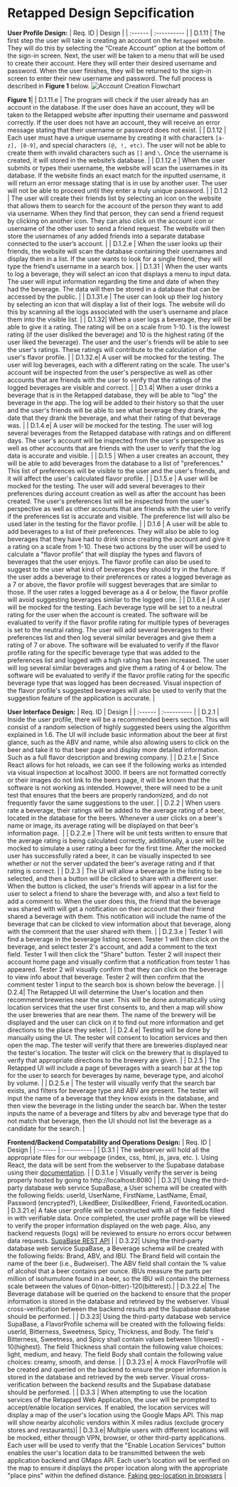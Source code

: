 # Retapped Design Sepcification

**User Profile Design:**
| Req. ID | Design |
| :------ | :---------- |
| D.1.11 | The first step the user will take is creating an account on the `Retapped` website. They will do this by selecting the “Create Account” option at the bottom of the sign-in screen. Next, the user will be taken to a menu that will be used to create their account. Here they will enter their desired username and password. When the user finishes, they will be returned to the sign-in screen to enter their new username and password. The full process is described in **Figure 1** below. ![Account Creation Flowchart](https://github.com/beertracker/Retapped/blob/requirementsTesting/Deliverable/Account%20creation%20flowchart.png) <p>**Figure 1**|
| D.1.11.e | The program will check if the user already has an account in the database. If the user does have an account, they will be taken to the Retapped website after inputting their username and password correctly. If the user does not have an account, they will receive an error message stating that their username or password does not exist. |
| D.1.12 | Each user must have a unique username by creating it with characters `[a-z], [0-9]`, and special characters `(@, !, etc)`. The user will not be able to create them with invalid characters such as `[]` and `\`. Once the username is created, it will stored in the website’s database. |
| D.1.12.e | When the user submits or types their username, the website will scan the usernames in its database. If the website finds an exact match for the inputted username, it will return an error message stating that is in use by another user. The user will not be able to proceed until they enter a truly unique password. |
| D.1.2 | The user will create their friends list by selecting an icon on the website that allows them to search for the account of the person they want to add via username. When they find that person, they can send a friend request by clicking on another icon. They can also click on the account icon or username of the other user to send a friend request. The website will then store the usernames of any added friends into a separate database connected to the user’s account. |
| D.1.2.e | When the user looks up their friends, the website will scan the database containing their usernames and display them in a list. If the user wants to look for a single friend, they will type the friend’s username in a search box. |
| D.1.31 | When the user wants to log a beverage, they will select an icon that displays a menu to input data. The user will input information regarding the time and date of when they had the beverage. The data will then be stored in a database that can be accessed by the public. |
| D.1.31.e | The user can look up their log history by selecting an icon that will display a list of their logs. The website will do this by scanning all the logs associated with the user’s username and place them into the visible list. |
| D.1.32| When a user logs a beverage, they will be able to give it a rating. The rating will be on a scale from 1-10. 1 is the lowest rating (if the user disliked the beverage) and 10 is the highest rating (if the user liked the beverage). The user and the user's friends will be able to see the user's ratings. These ratings will contribute to the calculation of the user's flavor profile. |
| D.1.32.e| A user will be mocked for the testing. The user will log beverages, each with a different rating on the scale. The user's account will be inspected from the user's perspective as well as other accounts that are friends with the user to verify that the ratings of the logged beverages are visible and correct. |
| D.1.4| When a user drinks a beverage that is in the Retapped database, they will be able to "log" the beverage in the app. The log will be added to their history so that the user and the user's friends will be able to see what beverage they drank, the date that they drank the beverage, and what their rating of that beverage was. |
| D.1.4.e| A user will be mocked for the testing. The user will log several beverages from the Retapped database with ratings and on different days. The user's account will be inspected from the user's perspective as well as other accounts that are friends with the user to verify that the log data is accurate and visible. |
| D.1.5 | When a user creates an account, they will be able to add beverages from the database to a list of "preferences." This list of preferences will be visible to the user and the user's friends, and it will affect the user's calculated flavor profile. |
| D.1.5.e | A user will be mocked for the testing. The user will add several beverages to their preferences during account creation as well as after the account has been created. The user's preferences list will be inspected from the user's perspective as well as other accounts that are friends with the user to verify if the preferences list is accurate and visible. The preference list will also be used later in the testing for the flavor profile. |
| D.1.6 | A user will be able to add beverages to a list of their preferences. They will also be able to log beverages that they have had to drink since creating the account and give it a rating on a scale from 1-10. These two actions by the user will be used to calculate a "flavor profile" that will display the types and flavors of beverages that the user enjoys. The flavor profile can also be used to suggest to the user what kind of beverages they should try in the future. If the user adds a beverage to their preferences or rates a logged beverage as a 7 or above, the flavor profile will suggest beverages that are similar to those. If the user rates a logged beverage as a 4 or below, the flavor profile will avoid suggesting beverages similar to the logged one. |
| D.1.6.e | A user will be mocked for the testing. Each beverage type will be set to a neutral rating for the user when the account is created. The software will be evaluated to verify if the flavor profile rating for multiple types of beverages is set to the neutral rating. The user will add several beverages to their preferences list and then log several similar beverages and give them a rating of 7 or above. The software will be evaluated to verify if the flavor profile rating for the specific beverage type that was added to the preferences list and logged with a high rating has been increased. The user will log several similar beverages and give them a rating of 4 or below. The software will be evaluated to verify if the flavor profile rating for the specific beverage type that was logged has been decreased. Visual inspection of the flavor profile's suggested beverages will also be used to verify that the suggestion feature of the application is accurate. |

**User Interface Design:**
| Req. ID | Design |
| :------ | :---------- |
| D.2.1 | Inside the user profile, there will be a recommended beers section. This will consist of a random selection of highly suggested beers using the algorithm explained in 1.6. The UI will include basic information about the beer at first glance, such as the ABV and name, while also allowing users to click on the beer and take it to that beer page and display more detailed information. Such as a full flavor description and brewing company. |
| D.2.1.e | Since React allows for hot reloads, we can see if the following works as intended via visual inspection at localhost 3000. If beers are not formatted correctly or their images do not link to the beers page, it will be known that the software is not working as intended. However, there will need to be a unit test that ensures that the beers are properly randomized, and do not frequently favor the same suggestions to the user. |
| D.2.2 | When users rate a beverage, their ratings will be added to the average rating of a beer, located in the database for the beers. Whenever a user clicks on a beer's name or image, its average rating will be displayed on that beer's information page.  |
| D.2.2.e | There will be unit tests written to ensure that the average rating is being calculated correctly, additionally, a user will be mocked to simulate a user rating a beer for the first time. After the mocked user has successfully rated a beer, it can be visually inspected to see whether or not the server updated the beer's average rating and if that rating is correct. |
| D.2.3 | The UI will allow a beverage in the listing to be selected, and then a button will be clicked to share with a different user. When the button is clicked, the user's friends will appear in a list for the user to select a friend to share the beverage with, and also a text field to add a comment to. When the user does this, the friend that the beverage was shared with will get a notification on their account that their friend shared a beverage with them. This notification will include the name of the beverage that can be clicked to view information about that beverage, along with the comment that the user shared with them. |
| D.2.3.e | Tester 1 will find a beverage in the beverage listing screen. Tester 1 will then click on the beverage, and select tester 2's account, and add a comment to the text field. Tester 1 will then click the "Share" button. Tester 2 will inspect their account home page and visually confirm that a notification from tester 1 has appeared. Tester 2 will visually confirm that they can click on the beverage to view info about that beverage. Tester 2 will then confirm that the comment tester 1 input to the search box is shown below the beverage. |
| D.2.4| The Retapped UI will determine the User's location and then recommend breweries near the user. This will be done automatically using location services that the user first consents to, and then a map will show the user breweries that are near them. The name of the brewery will be displayed and the user can click on it to find out more information and get directions to the place they select. |
| D.2.4.e| Testing will be done by manually using the UI. The tester will consent to location services and then open the map. The tester will verify that there are breweries displayed near the tester's location. The tester will click on the brewery that is displayed to verify that appropriate directions to the brewery are given. |
| D.2.5 | The Retapped UI will include a page of beverages with a search bar at the top for the user to search for beverages by name, beverage type, and alcohol by volume. |
| D.2.5.e | The tester will visually verify that the search bar exists, and filters for beverage type and ABV are present. The tester will input the name of a beverage that they know exists in the database, and then view the beverage in the listing under the search bar. When the tester inputs the name of a beverage and filters by abv and beverage type that do not match that beverage, then the UI should not list the beverage as a candidate for the search. |

**Frontend/Backend Compatability and Operations Design:**
| Req. ID | Design |
| :------ | :---------- |
| D.3.1 | The webserver will hold all the appropriate files for our webpage (index, css, html, js, java, etc. ). Using React, the data will be sent from the webserver to the Supabase database using their [documentation](https://supabase.com/docs/guides/getting-started/quickstarts/reactjs). |
| D.3.1.e | Visually verify the server is being properly hosted by going to http://localhost:8080 |
| D.3.21| Using the third-party database web service SupaBase, a User schema will be created with the following fields: userId, UserName, FirstName, LastName, Email, Password (encrypted?), LikedBeer, DislikedBeer, Friend, FavoritedLocation.
| D.3.21.e| A fake user profile will be constructed with all of the fields filled in with verifiable data. Once completed, the user profile page will be viewed to verify the proper information displayed on the web page. Also, any backend requests (logs) will be reviewed to ensure no errors occur between data requests. [SupaBase REST API](https://supabase.com/docs/guides/api/) |
| D.3.22| Using the third-party database web service SupaBase, a Beverage schema will be created with the following fields: Brand, ABV, and IBU. The Brand field will contain the name of the beer (i.e., Budweiser). The ABV field shall contain the % value of alcohol that a beer contains per ounce. IBUs measure the parts per million of isohumulone found in a beer, so the IBU will contain the bitterness scale between the values of 0(non-bitter)-120(bitterest).|
| D.3.22.e| The Beverage database will be queried on the backend to ensure that the proper information is stored in the database and retrieved by the webserver. Visual cross-verification between the backend results and the Supabase database should be performed. |
| D.3.23| Using the third-party database web service SupaBase, a FlavorProfile schema will be created with the following fields: userId, Bitterness, Sweetness, Spicy, Thickness, and Body. The field's Bitterness, Sweetness, and Spicy shall contain values between 1(lowest) - 10(highest). The field Thickness shall contain the following value choices: light, medium, and heavy. The field Body shall contain the following value choices: creamy, smooth, and dense. |
| D.3.23.e| A mock FlavorProfile will be created and queried on the backend to ensure the proper information is stored in the database and retrieved by the web server. Visual cross-verification between the backend results and the Supabase database should be performed. |
| D.3.3 | When attempting to use the location services of the Retapped Web Application, the user will be prompted to accept/enable location services. If enabled, the location services will display a map of the user's location using the Google Maps API. This map will show nearby alcoholic vendors within X miles radius (exclude grocery stores and restaurants)|
| D.3.3.e| Multiple users with different locations will be mocked, either through VPN, browser, or other third-party applications. Each user will be used to verify that the "Enable Location Services" button enables the user's location data to be transmitted between the web application backend and GMaps API. Each user’s location will be verified on the map to ensure it displays the proper location along with the appropriate "place pins" within the defined distance. [Faking geo-location in browsers](https://beebom.com/fake-geo-location-google-chrome-mozilla-firefox-microsoft-edge/)
|
